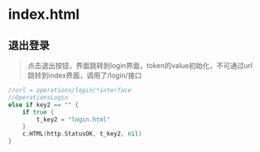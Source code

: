 # index.html
## 退出登录
>点击退出按钮，界面跳转到login界面，token的value初始化，不可通过url跳转到index界面，调用了/login/接口
``` go 
//url = operations/login/*interface
//OperationsLogin
else if key2 == "" {
    if true {
        t_key2 = "login.html"
    }
    c.HTML(http.StatusOK, t_key2, nil)
}
```
